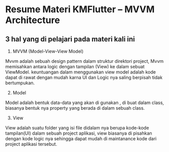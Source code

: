 # Resume Materi KMFlutter – MVVM Architecture
## 3 hal yang di pelajari pada materi kali ini

1. MVVM (Model-View-View Model)

<p>
Mvvm adalah sebuah design pattern dalam struktur direktori project, Mvvm memisahkan antara logic dengan tampilan (View) ke dalam sebuat ViewModel.
keuntuangan dalam menggunakan view model adalah kode dapat di rawat dengan mudah karna UI dan Logic nya saling berpisah tidak bertumpukan.
<p>

2. Model
<p>
Model adalah bentuk data-data yang akan di gunakan , di buat dalam class, biasanya bentuk nya property yang berada di dalam sebuah class.
<p>


3. View
<p>
View adalah suatu folder yang isi file didalam nya berupa kode-kode tampilan(UI) dalam sebuah project aplikasi, view biasanya di pisahkan dengan kode logic nya sehingga dapat mudah di maintanance kode dari project aplikasi tersebut.
<p>